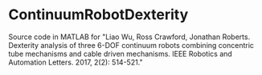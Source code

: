 # ContinuumRobotDexterity

Source code in MATLAB for "Liao Wu, Ross Crawford, Jonathan Roberts. Dexterity analysis of three 6-DOF continuum robots combining concentric tube mechanisms and cable driven mechanisms. IEEE Robotics and Automation Letters. 2017, 2(2): 514-521."

